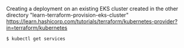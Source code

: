 Creating a deployment on an existing EKS cluster created in the other directory "learn-terraform-provision-eks-cluster"
https://learn.hashicorp.com/tutorials/terraform/kubernetes-provider?in=terraform/kubernetes

`$ kubectl get services`
